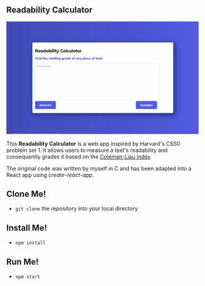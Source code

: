 ## Readability Calculator

<p align="center">
<img src="https://github.com/echarlotte612/React-Readability-Calculator/blob/main/public/Readability-calc.gif" alt="Readability screen recording" width="1000" />
</p>

This **Readability Calculator** is a web app inspired by Harvard's CS50 problem set 1. It allows users to measure a text's readability and consequently grades it based on the [Coleman-Liau index](https://www.google.com/url?sa=t&rct=j&q=&esrc=s&source=web&cd=&cad=rja&uact=8&ved=2ahUKEwi9p-DmjPryAhUTglwKHXGeDJ0QFnoECAMQAQ&url=https://en.wikipedia.org/wiki/Coleman%25E2%2580%2593Liau_index&usg=AOvVaw17W52M17hvnnO9nEKDy4XB) 

The original code was written by myself in C and has been adapted into a React app using *create-react-app*.

## Clone Me!

 - `git clone` the repository into your local directory

## Install Me!

 - `npm install`

## Run Me!

 - `npm start`
